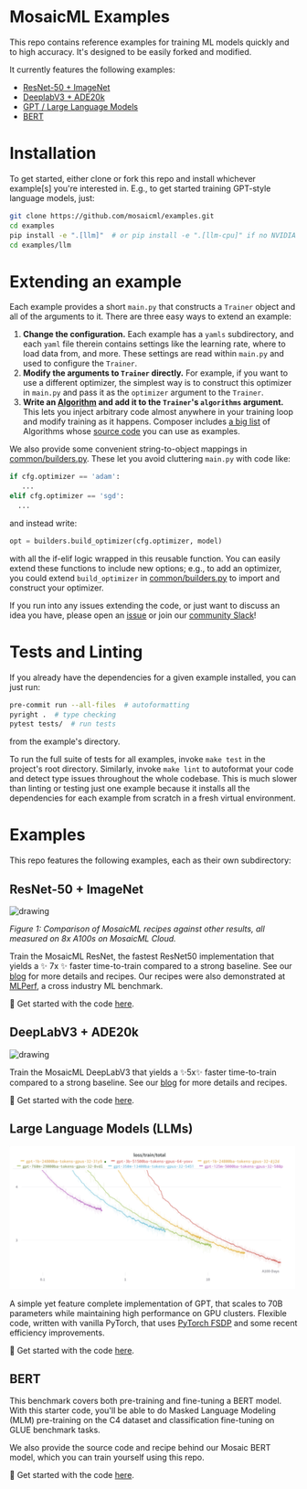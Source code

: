 # MosaicML Examples

This repo contains reference examples for training ML models quickly and to high accuracy. It's designed to be easily forked and modified.

It currently features the following examples:

* [ResNet-50 + ImageNet](#resnet-50--imagenet)
* [DeeplabV3 + ADE20k](#deeplabv3--ade20k)
* [GPT / Large Language Models](#large-language-models-llms)
* [BERT](#bert)

# Installation

To get started, either clone or fork this repo and install whichever example\[s\] you're interested in. E.g., to get started training GPT-style language models, just:

```bash
git clone https://github.com/mosaicml/examples.git
cd examples
pip install -e ".[llm]"  # or pip install -e ".[llm-cpu]" if no NVIDIA GPU
cd examples/llm
```

# Extending an example

Each example provides a short `main.py` that constructs a `Trainer` object and all of the arguments to it. There are three easy ways to extend an example:

1. **Change the configuration.** Each example has a `yamls` subdirectory, and each `yaml` file therein contains settings like the learning rate, where to load data from, and more. These settings are read within `main.py` and used to configure the `Trainer`.
1. **Modify the arguments to `Trainer` directly.**  For example, if you want to use a different optimizer, the simplest way is to construct this optimizer in `main.py` and pass it as the `optimizer` argument to the `Trainer`.
1. **Write an [Algorithm](https://docs.mosaicml.com/en/stable/trainer/algorithms.html#two-way-callbacks) and add it to the `Trainer`'s `algorithms` argument.** This lets you inject arbitrary code almost anywhere in your training loop and modify training as it happens. Composer includes [a big list](https://docs.mosaicml.com/en/stable/trainer/algorithms.html#robot-algorithms) of Algorithms whose [source code](https://github.com/mosaicml/composer/tree/dev/composer/algorithms) you can use as examples.

We also provide some convenient string-to-object mappings in [common/builders.py](./examples/common/builders.py). These let you avoid cluttering `main.py` with code like:

```python
if cfg.optimizer == 'adam':
   ...
elif cfg.optimizer == 'sgd':
  ...
```

and instead write:

```python
opt = builders.build_optimizer(cfg.optimizer, model)
```

with all the if-elif logic wrapped in this reusable function. You can easily extend these functions to include new options; e.g., to add an optimizer, you could extend `build_optimizer` in [common/builders.py](./examples/common/builders.py) to import and construct your optimizer.

If you run into any issues extending the code, or just want to discuss an idea you have, please open an [issue](https://github.com/mosaicml/examples/issues/new) or join our [community Slack](https://join.slack.com/t/mosaicml-community/shared_invite/zt-1btms90mc-GipE2ufuPkKY0QBrmF3LSA)!

# Tests and Linting

If you already have the dependencies for a given example installed, you can just run:
```bash
pre-commit run --all-files  # autoformatting
pyright .  # type checking
pytest tests/  # run tests
```
from the example's directory.

To run the full suite of tests for all examples, invoke `make test` in the project's root directory. Similarly, invoke `make lint` to autoformat your code and detect type issues throughout the whole codebase. This is much slower than linting or testing just one example because it installs all the dependencies for each example from scratch in a fresh virtual environment.

# Examples

This repo features the following examples, each as their own subdirectory:

## ResNet-50 + ImageNet
<img src="https://assets-global.website-files.com/61fd4eb76a8d78bc0676b47d/62a12d1e4eb9b83915be37a6_r50_overall_pareto.png" alt="drawing" width="500"/>

*Figure 1: Comparison of MosaicML recipes against other results, all measured on 8x A100s on MosaicML Cloud.*

Train the MosaicML ResNet, the fastest ResNet50 implementation that yields a :sparkles: 7x :sparkles: faster time-to-train compared to a strong baseline. See our [blog](https://www.mosaicml.com/blog/mosaic-resnet) for more details and recipes. Our recipes were also demonstrated at [MLPerf](https://www.mosaicml.com/blog/mlperf-2022), a cross industry ML benchmark.

:rocket: Get started with the code [here](./examples/resnet/).


## DeepLabV3 + ADE20k
<img src="https://assets-global.website-files.com/61fd4eb76a8d78bc0676b47d/637512d993030157b04ad4f8_Frame%2010%20(1).png" alt="drawing" width="500"/>

Train the MosaicML DeepLabV3 that yields a :sparkles:5x:sparkles: faster time-to-train compared to a strong baseline. See our [blog](https://www.mosaicml.com/blog/mosaic-image-segmentation) for more details and recipes.

:rocket: Get started with the code [here](./examples/deeplab/).


## Large Language Models (LLMs)

<picture>
  <source media="(prefers-color-scheme: dark)" srcset="./examples/llm/assets/loss-curve-dark.png">
  <img alt="Training curves for various LLM sizes." src="./examples/llm/assets/loss-curve-light.png" width=500px>
</picture>

A simple yet feature complete implementation of GPT, that scales to 70B parameters while maintaining high performance on GPU clusters. Flexible code, written with vanilla PyTorch, that uses [PyTorch FSDP](https://pytorch.org/blog/introducing-pytorch-fully-sharded-data-parallel-api/) and some recent efficiency improvements.

:rocket: Get started with the code [here](./examples/llm/).


## BERT

This benchmark covers both pre-training and fine-tuning a BERT model. With this starter code, you'll be able to do Masked Language Modeling (MLM) pre-training on the C4 dataset and classification fine-tuning on GLUE benchmark tasks.

We also provide the source code and recipe behind our Mosaic BERT model, which you can train yourself using this repo.

:rocket: Get started with the code [here](./examples/bert/).
